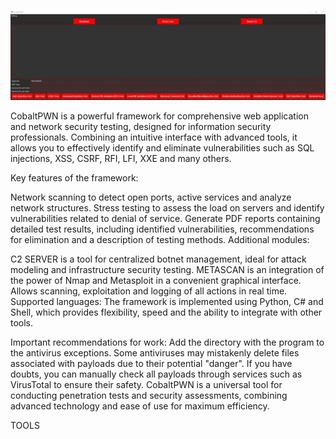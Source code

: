 ![alt text](https://raw.githubusercontent.com/ZolManStaff/CobaltPWN/refs/heads/main/photo_2024-12-01_15-15-26.jpg)

CobaltPWN is a powerful framework for comprehensive web application and network security testing, designed for information security professionals. Combining an intuitive interface with advanced tools, it allows you to effectively identify and eliminate vulnerabilities such as SQL injections, XSS, CSRF, RFI, LFI, XXE and many others.

Key features of the framework:

Network scanning to detect open ports, active services and analyze network structures.
Stress testing to assess the load on servers and identify vulnerabilities related to denial of service.
Generate PDF reports containing detailed test results, including identified vulnerabilities, recommendations for elimination and a description of testing methods.
Additional modules:

C2 SERVER is a tool for centralized botnet management, ideal for attack modeling and infrastructure security testing.
METASCAN is an integration of the power of Nmap and Metasploit in a convenient graphical interface. Allows scanning, exploitation and logging of all actions in real time.
Supported languages:
The framework is implemented using Python, C# and Shell, which provides flexibility, speed and the ability to integrate with other tools.

Important recommendations for work:
Add the directory with the program to the antivirus exceptions. Some antiviruses may mistakenly delete files associated with payloads due to their potential "danger".
If you have doubts, you can manually check all payloads through services such as VirusTotal to ensure their safety.
CobaltPWN is a universal tool for conducting penetration tests and security assessments, combining advanced technology and ease of use for maximum efficiency.

TOOLS
